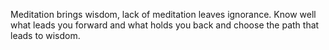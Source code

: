 Meditation brings wisdom, lack of meditation leaves ignorance. Know well what leads you forward and what holds you back and choose the path that leads to wisdom.
